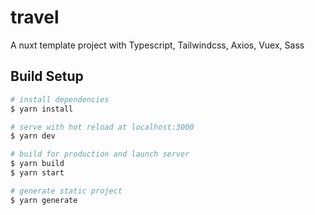 # travel
A nuxt template project with Typescript, Tailwindcss, Axios, Vuex, Sass
## Build Setup

```bash
# install dependencies
$ yarn install

# serve with hot reload at localhost:3000
$ yarn dev

# build for production and launch server
$ yarn build
$ yarn start

# generate static project
$ yarn generate
```


